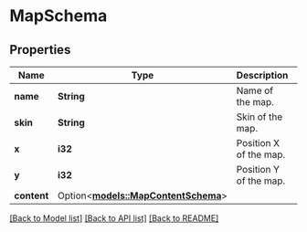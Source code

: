 # MapSchema

## Properties

Name | Type | Description | Notes
------------ | ------------- | ------------- | -------------
**name** | **String** | Name of the map. | 
**skin** | **String** | Skin of the map. | 
**x** | **i32** | Position X of the map. | 
**y** | **i32** | Position Y of the map. | 
**content** | Option<[**models::MapContentSchema**](MapContentSchema.md)> |  | 

[[Back to Model list]](../README.md#documentation-for-models) [[Back to API list]](../README.md#documentation-for-api-endpoints) [[Back to README]](../README.md)



